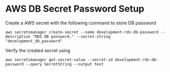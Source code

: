 # AWS DB Secret Password Setup

Create a AWS secret with the following command to store DB password

    aws secretsmanager create-secret --name development-rds-db-password --description "RDS DB password." --secret-string "development_db_password"

Verify the created secret using

    aws secretsmanager get-secret-value --secret-id development-rds-db-password --query SecretString --output text